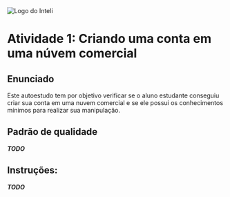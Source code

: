 <img src="../assets/logo-inteli.png" alt="Logo do Inteli"/>

# Atividade 1: Criando uma conta em uma núvem comercial

## Enunciado

Este autoestudo tem por objetivo verificar se o aluno estudante conseguiu criar sua conta em uma nuvem comercial e se ele possui os conhecimentos mínimos para realizar sua manipulação.

## Padrão de qualidade

***TODO***

## Instruções:

***TODO***
